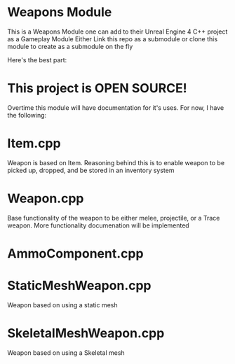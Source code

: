 # Weapons Module

This is a Weapons Module one can add to their Unreal Engine 4 C++ project as a Gameplay Module
Either Link this repo as a submodule or clone this module to create as a submodule on the fly

Here's the best part: 

# This project is OPEN SOURCE!

Overtime this module will have documentation for it's uses. For now, I have the following:

# Item.cpp
Weapon is based on Item. Reasoning behind this is to enable weapon to be picked up, dropped, and be stored in an inventory system
# Weapon.cpp
Base functionality of the weapon to be either melee, projectile, or a Trace weapon. More functionality documenation will be implemented
# AmmoComponent.cpp

# StaticMeshWeapon.cpp
Weapon based on using a static mesh
# SkeletalMeshWeapon.cpp
Weapon based on using a Skeletal mesh
